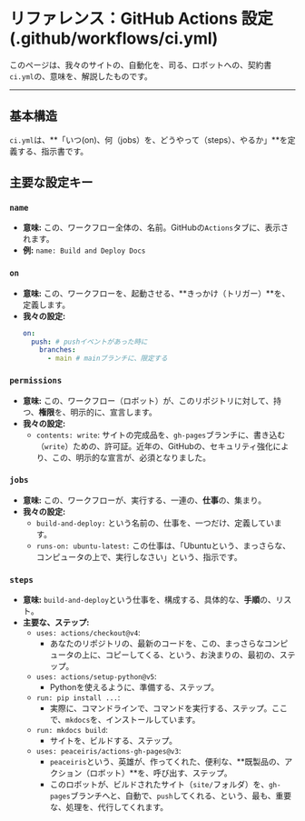 # リファレンス：GitHub Actions 設定 (.github/workflows/ci.yml)

このページは、我々のサイトの、自動化を、司る、ロボットへの、契約書`ci.yml`の、意味を、解説したものです。

---

## 基本構造

`ci.yml`は、**「いつ(on)、何（jobs）を、どうやって（steps）、やるか」**を定義する、指示書です。

## 主要な設定キー

### `name`

- **意味:** この、ワークフロー全体の、名前。GitHubの`Actions`タブに、表示されます。
- **例:** `name: Build and Deploy Docs`

### `on`

- **意味:** この、ワークフローを、起動させる、**きっかけ（トリガー）**を、定義します。
- **我々の設定:**
    ```yaml
    on:
      push: # pushイベントがあった時に
        branches:
          - main # mainブランチに、限定する
    ```

### `permissions`

- **意味:** この、ワークフロー（ロボット）が、このリポジトリに対して、持つ、**権限**を、明示的に、宣言します。
- **我々の設定:**
    - `contents: write`: サイトの完成品を、`gh-pages`ブランチに、書き込む（`write`）ための、許可証。近年の、GitHubの、セキュリティ強化により、この、明示的な宣言が、必須となりました。

### `jobs`

- **意味:** この、ワークフローが、実行する、一連の、**仕事**の、集まり。
- **我々の設定:**
    - `build-and-deploy:` という名前の、仕事を、一つだけ、定義しています。
    - `runs-on: ubuntu-latest:` この仕事は、「Ubuntuという、まっさらな、コンピュータの上で、実行しなさい」という、指示です。

### `steps`

- **意味:** `build-and-deploy`という仕事を、構成する、具体的な、**手順**の、リスト。
- **主要な、ステップ:**
    - `uses: actions/checkout@v4`:
        - あなたのリポジトリの、最新のコードを、この、まっさらなコンピュータの上に、コピーしてくる、という、お決まりの、最初の、ステップ。
    - `uses: actions/setup-python@v5`:
        - Pythonを使えるように、準備する、ステップ。
    - `run: pip install ...`:
        - 実際に、コマンドラインで、コマンドを実行する、ステップ。ここで、`mkdocs`を、インストールしています。
    - `run: mkdocs build`:
        - サイトを、ビルドする、ステップ。
    - `uses: peaceiris/actions-gh-pages@v3`:
        - `peaceiris`という、英雄が、作ってくれた、便利な、**既製品の、アクション（ロボット）**を、呼び出す、ステップ。
        - このロボットが、ビルドされたサイト（`site/`フォルダ）を、`gh-pages`ブランチへと、自動で、`push`してくれる、という、最も、重要な、処理を、代行してくれます。